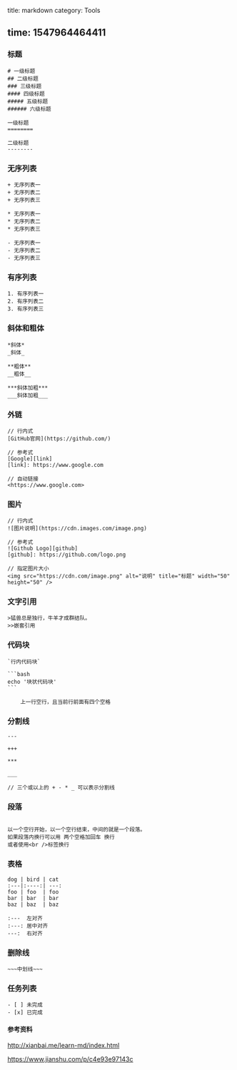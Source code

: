 
title: markdown
category: Tools

time: 1547964464411
---

### 标题

```
# 一级标题
## 二级标题
### 三级标题
#### 四级标题
##### 五级标题
###### 六级标题

一级标题
========

二级标题
--------
```

### 无序列表

```
+ 无序列表一
+ 无序列表二
+ 无序列表三

* 无序列表一
* 无序列表二
* 无序列表三

- 无序列表一
- 无序列表二
- 无序列表三
```

### 有序列表

```
1. 有序列表一
2. 有序列表二
3. 有序列表三
```

### 斜体和粗体

```
*斜体*
_斜体_

**粗体**
__粗体__

***斜体加粗***
___斜体加粗___
```

### 外链

```
// 行内式
[GitHub官网](https://github.com/)

// 参考式
[Google][link]
[link]: https://www.google.com

// 自动链接
<https://www.google.com>
```

### 图片

```
// 行内式
![图片说明](https://cdn.images.com/image.png)

// 参考式
![Github Logo][github]
[github]: https://github.com/logo.png

// 指定图片大小
<img src="https://cdn.com/image.png" alt="说明" title="标题" width="50" height="50" />
```

### 文字引用

```
>猛兽总是独行，牛羊才成群结队。
>>嵌套引用
```

### 代码块

```
`行内代码块`

​```bash
echo '块状代码块'
​```

    上一行空行，且当前行前面有四个空格
```

### 分割线

```
---

+++

***

___

// 三个或以上的 + - * _ 可以表示分割线
```

### 段落

```

以一个空行开始，以一个空行结束，中间的就是一个段落。
如果段落内换行可以用 两个空格加回车 换行
或者使用<br />标签换行

```

### 表格

```
dog | bird | cat
:---|:----:| ---:
foo | foo  | foo
bar | bar  | bar
baz | baz  | baz

:---  左对齐
:---: 居中对齐
---:  右对齐
```

### 删除线

```
~~~中划线~~~
```

### 任务列表

```
- [ ] 未完成
- [x] 已完成
```



#### 参考资料

<http://xianbai.me/learn-md/index.html>

<https://www.jianshu.com/p/c4e93e97143c>

